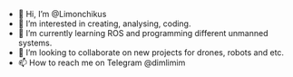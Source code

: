 - 👋 Hi, I’m @Limonchikus
- 👀 I’m interested in creating, analysing, coding.
- 🌱 I’m currently learning ROS and programming different unmanned systems.
- 💞️ I’m looking to collaborate on new projects for drones, robots and etc.
- 📫 How to reach me on Telegram @dimlimim

<!---
Limonchikus/Limonchikus is a ✨ special ✨ repository because its `README.md` (this file) appears on your GitHub profile.
You can click the Preview link to take a look at your changes.
--->
